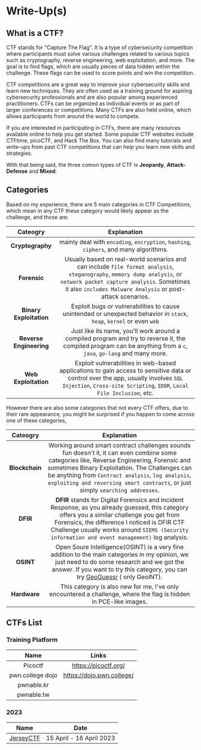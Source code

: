 # Write-Up(s)

## What is a CTF?
CTF stands for "Capture The Flag". It is a type of cybersecurity competition where participants must solve various challenges related to various topics such as cryptography, reverse engineering, web exploitation, and more. The goal is to find flags, which are usually pieces of data hidden within the challenge. These flags can be used to score points and win the competition.

CTF competitions are a great way to improve your cybersecurity skills and learn new techniques. They are often used as a training ground for aspiring cybersecurity professionals and are also popular among experienced practitioners. CTFs can be organized as individual events or as part of larger conferences or competitions. Many CTFs are also held online, which allows participants from around the world to compete.

If you are interested in participating in CTFs, there are many resources available online to help you get started. Some popular CTF websites include CTFtime, picoCTF, and Hack The Box. You can also find many tutorials and write-ups from past CTF competitions that can help you learn new skills and strategies.

With that being said, the three comon types of CTF is **Jeopardy**, **Attack-Defense** and **Mixed**.

## Categories

Based on my experience, there are 5 main categories in CTF Competitions, which mean in any CTF these category would likely appear as the challenge, and those are:  

| **Cateogry** | **Explanation** | 
| :---:  | :---:  |
| **Cryptography**| mainly deal with `encoding`, `encryption`, `hashing`, `ciphers`, and many algorithms.  |
| **Forensic** | Usually based on real-world scenarios and can include `file format analysis`, `steganography`, `memory dump analysis`, or `network packet capture analysis`. Sometimes it also `includes Malware Analysis` or post-attack scenarios. |
| **Binary Exploitation** | Exploit bugs or vulnerabilities to cause unintended or unexpected behavior in `stack`, `heap`, `kernel` or even `web` |
| **Reverse Engineering** | Just like its name, you'll work around a compiled program and try to reverse it, the compiled program can be anything from a `c`, `java`, `go-lang` and many more. |
| **Web Exploitation** | Exploit vulnerabilities in web-based applications to gain access to sensitive data or control over the app, usually involves `SQL Injection`, `Cross-site Scripting`, `IDOR`, `Local File Inclusion`, etc. |

However there are also some categories that not every CTF offers, due to their rare appearance, you might be surprised if you happen to come across one of these categories,

| **Cateogry** | **Explanation** | 
| :---:  | :---:  |
| **Blockchain** | Working around smart contract challenges sounds fun doesn't it, it can even combine some categories like, Reverse Engineering, Forensic and sometimes Binary Exploitation. The Challenges can be anything from `Contract analysis`, `log analysis`, `exploiting and reversing smart contracts`, or just simply `searching addresses`. |
| **DFIR** | **DFIR** stands for Digital Forensics and Incident Response, as you already guessed, this category offers you a similar challenge you get from Forensics, the difference I noticed is DFIR CTF Challenge usually works around `SIEMS (Security information and event management)` log analysis. |
| **OSINT** | Open Soure Intelligence(OSINT) is a very fine addition to the main categories in my opinion, we just need to do some research and we got the answer. If you want to try this category, you can try [GeoGuessr](https://www.geoguessr.com/) ( only GeoINT). |
| **Hardware** | This category is also new for me, I've only encountered a challenge, where the flag is hidden in PCE-like images.|

## CTFs List

### Training Platform
| Name | Links |
| :---: | :---:|
| Picoctf | https://picoctf.org/ | 
| pwn.college dojo | https://dojo.pwn.college/ |
| pwnable.kr | |
| pwnable.tw | |

### 2023
| Name | Date |
| :---: | :---: |
| [JerseyCTF](./2023/JerseyCTF/) | 15 April - 16 April 2023 |